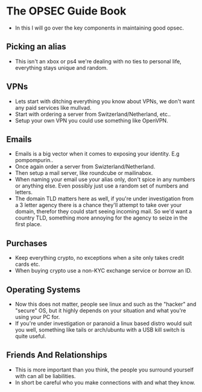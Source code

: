 # The OPSEC Guide Book
- In this I will go over the key components in maintaining good opsec.

## Picking an alias
- This isn't an xbox or ps4 we're dealing with no ties to personal life, everything stays unique and random.

## VPNs
- Lets start with ditching everything you know about VPNs, we don't want any paid services like mullvad.
- Start with ordering a server from Switzerland/Netherland, etc..
- Setup your own VPN you could use something like OpenVPN.

## Emails
- Emails is a big vector when it comes to exposing your identity. E.g pompompurin..
- Once again order a server from Swizterland/Netherland.
- Then setup a mail server, like roundcube or mailinabox.
- When naming your email use your alias only, don't spice in any numbers or anything else. Even possibly just use a random set of numbers and letters.
- The domain TLD matters here as well, if you're under investigation from a 3 letter agency there is a chance they'll attempt to take over your domain, therefor they could start seeing incoming mail. So we'd want a country TLD, something more annoying for the agency to seize in the first place.

## Purchases
- Keep everything crypto, no exceptions when a site only takes credit cards etc.
- When buying crypto use a non-KYC exchange service or *borrow* an ID.

## Operating Systems
- Now this does not matter, people see linux and such as the "hacker" and "secure" OS, but it highly depends on your situation and what you're using your PC for.
- If you're under investigation or paranoid a linux based distro would suit you well, something like tails or arch/ubuntu with a USB kill switch is quite useful.

## Friends And Relationships
- This is more important than you think, the people you surround yourself with can all be liabilities.
- In short be careful who you make connections with and what they know.
